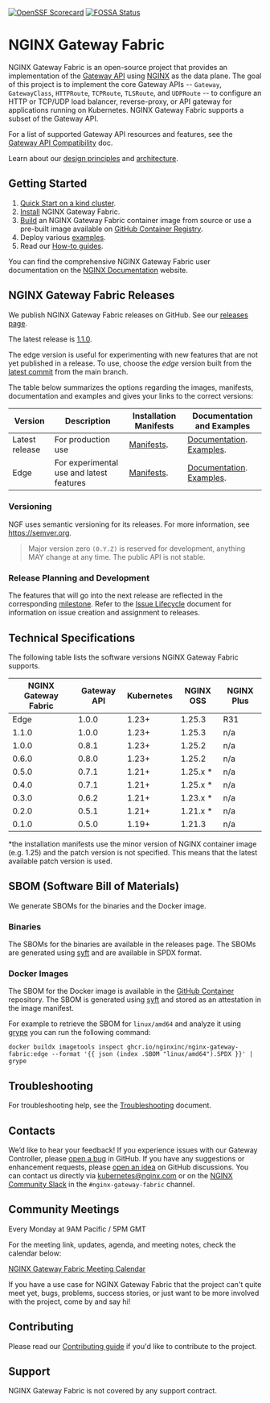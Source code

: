 [![OpenSSF Scorecard](https://api.securityscorecards.dev/projects/github.com/nginxinc/nginx-gateway-fabric/badge)](https://api.securityscorecards.dev/projects/github.com/nginxinc/nginx-gateway-fabric)
[![FOSSA Status](https://app.fossa.com/api/projects/custom%2B5618%2Fgithub.com%2Fnginxinc%2Fnginx-gateway-fabric.svg?type=shield)](https://app.fossa.com/projects/custom%2B5618%2Fgithub.com%2Fnginxinc%2Fnginx-gateway-fabric?ref=badge_shield)

# NGINX Gateway Fabric

NGINX Gateway Fabric is an open-source project that provides an implementation of
the [Gateway API](https://gateway-api.sigs.k8s.io/) using [NGINX](https://nginx.org/) as the data plane. The goal of
this project is to implement the core Gateway APIs -- `Gateway`, `GatewayClass`, `HTTPRoute`, `TCPRoute`, `TLSRoute`,
and `UDPRoute` -- to configure an HTTP or TCP/UDP load balancer, reverse-proxy, or API gateway for applications running
on Kubernetes. NGINX Gateway Fabric supports a subset of the Gateway API.

For a list of supported Gateway API resources and features, see
the [Gateway API Compatibility](https://docs.nginx.com/nginx-gateway-fabric/overview/gateway-api-compatibility/) doc.

Learn about our [design principles](/docs/developer/design-principles.md) and [architecture](https://docs.nginx.com/nginx-gateway-fabric/overview/gateway-architecture/).

## Getting Started

1. [Quick Start on a kind cluster](https://docs.nginx.com/nginx-gateway-fabric/installation/running-on-kind/).
2. [Install](https://docs.nginx.com/nginx-gateway-fabric/installation/) NGINX Gateway Fabric.
3. [Build](https://docs.nginx.com/nginx-gateway-fabric/installation/ngf-images/building-the-images/) an NGINX Gateway Fabric container image from source or use a pre-built image
   available
   on [GitHub Container Registry](https://github.com/nginxinc/nginx-gateway-fabric/pkgs/container/nginx-gateway-fabric).
4. Deploy various [examples](examples).
5. Read our [How-to guides](https://docs.nginx.com/nginx-gateway-fabric/how-to/).

You can find the comprehensive NGINX Gateway Fabric user documentation on the [NGINX Documentation](https://docs.nginx.com/nginx-gateway-fabric/) website.

## NGINX Gateway Fabric Releases

We publish NGINX Gateway Fabric releases on GitHub. See
our [releases page](https://github.com/nginxinc/nginx-gateway-fabric/releases).

The latest release is [1.1.0](https://github.com/nginxinc/nginx-gateway-fabric/releases/tag/v1.1.0).

The edge version is useful for experimenting with new features that are not yet published in a release. To use, choose
the *edge* version built from the [latest commit](https://github.com/nginxinc/nginx-gateway-fabric/commits/main)
from the main branch.

The table below summarizes the options regarding the images, manifests, documentation and examples and gives your links
to the correct versions:

| Version        | Description                              | Installation Manifests                                                            | Documentation and Examples                                                                                                                                                 |
|----------------|------------------------------------------|-----------------------------------------------------------------------------------|----------------------------------------------------------------------------------------------------------------------------------------------------------------------------|
| Latest release | For production use                       | [Manifests](https://github.com/nginxinc/nginx-gateway-fabric/tree/v1.1.0/deploy). | [Documentation](https://docs.nginx.com/nginx-gateway-fabric). [Examples](https://github.com/nginxinc/nginx-gateway-fabric/tree/v1.1.0/examples).                           |
| Edge           | For experimental use and latest features | [Manifests](https://github.com/nginxinc/nginx-gateway-fabric/tree/main/deploy).   | [Documentation](https://github.com/nginxinc/nginx-gateway-fabric/tree/main/site/content). [Examples](https://github.com/nginxinc/nginx-gateway-fabric/tree/main/examples). |

### Versioning

NGF uses semantic versioning for its releases. For more information, see https://semver.org.

> Major version zero `(0.Y.Z)` is reserved for development, anything MAY change at any time. The public API is not stable.

### Release Planning and Development

The features that will go into the next release are reflected in the
corresponding [milestone](https://github.com/nginxinc/nginx-gateway-fabric/milestones). Refer to
the [Issue Lifecycle](ISSUE_LIFECYCLE.md) document for information on issue creation and assignment to releases.


## Technical Specifications

The following table lists the software versions NGINX Gateway Fabric supports.

| NGINX Gateway Fabric | Gateway API | Kubernetes | NGINX OSS | NGINX Plus |
|----------------------|-------------|------------|-----------|------------|
| Edge                 | 1.0.0       | 1.23+      | 1.25.3    | R31        |
| 1.1.0                | 1.0.0       | 1.23+      | 1.25.3    | n/a        |
| 1.0.0                | 0.8.1       | 1.23+      | 1.25.2    | n/a        |
| 0.6.0                | 0.8.0       | 1.23+      | 1.25.2    | n/a        |
| 0.5.0                | 0.7.1       | 1.21+      | 1.25.x *  | n/a        |
| 0.4.0                | 0.7.1       | 1.21+      | 1.25.x *  | n/a        |
| 0.3.0                | 0.6.2       | 1.21+      | 1.23.x *  | n/a        |
| 0.2.0                | 0.5.1       | 1.21+      | 1.21.x *  | n/a        |
| 0.1.0                | 0.5.0       | 1.19+      | 1.21.3    | n/a        |

\*the installation manifests use the minor version of NGINX container image (e.g. 1.25) and the patch version is not
specified. This means that the latest available patch version is used.

## SBOM (Software Bill of Materials)

We generate SBOMs for the binaries and the Docker image.

### Binaries

The SBOMs for the binaries are available in the releases page. The SBOMs are generated
using [syft](https://github.com/anchore/syft) and are available in SPDX format.

### Docker Images

The SBOM for the Docker image is available in
the [GitHub Container](https://github.com/nginxinc/nginx-gateway-fabric/pkgs/container/nginx-gateway-fabric)
repository. The SBOM is generated using [syft](https://github.com/anchore/syft) and stored as an attestation in the
image manifest.

For example to retrieve the SBOM for `linux/amd64` and analyze it using [grype](https://github.com/anchore/grype) you
can run the following command:

```shell
docker buildx imagetools inspect ghcr.io/nginxinc/nginx-gateway-fabric:edge --format '{{ json (index .SBOM "linux/amd64").SPDX }}' | grype
```

## Troubleshooting

For troubleshooting help, see the [Troubleshooting](https://docs.nginx.com/nginx-gateway-fabric/how-to/monitoring/troubleshooting/) document.

## Contacts

We’d like to hear your feedback! If you experience issues with our Gateway Controller, please [open a bug][bug] in
GitHub. If you have any suggestions or enhancement requests, please [open an idea][idea] on GitHub discussions. You can
contact us directly via kubernetes@nginx.com or on the [NGINX Community Slack][slack] in
the `#nginx-gateway-fabric`
channel.

[bug]:https://github.com/nginxinc/nginx-gateway-fabric/issues/new?assignees=&labels=&projects=&template=bug_report.md&title=

[idea]:https://github.com/nginxinc/nginx-gateway-fabric/discussions/categories/ideas

[slack]: https://nginxcommunity.slack.com/channels/nginx-gateway-fabric

## Community Meetings

Every Monday at 9AM Pacific / 5PM GMT

For the meeting link, updates, agenda, and meeting notes, check the calendar below:

[NGINX Gateway Fabric Meeting Calendar](https://calendar.google.com/calendar/embed?src=a82aa06dc698b4271fb562d43f38e5bf7676585e581057bde026ddd1c71f84e9%40group.calendar.google.com)

If you have a use case for NGINX Gateway Fabric that the project can't quite meet yet, bugs, problems, success stories, or just want to be more involved with the project, come by and say hi!

## Contributing

Please read our [Contributing guide](CONTRIBUTING.md) if you'd like to contribute to the project.

## Support

NGINX Gateway Fabric is not covered by any support contract.
